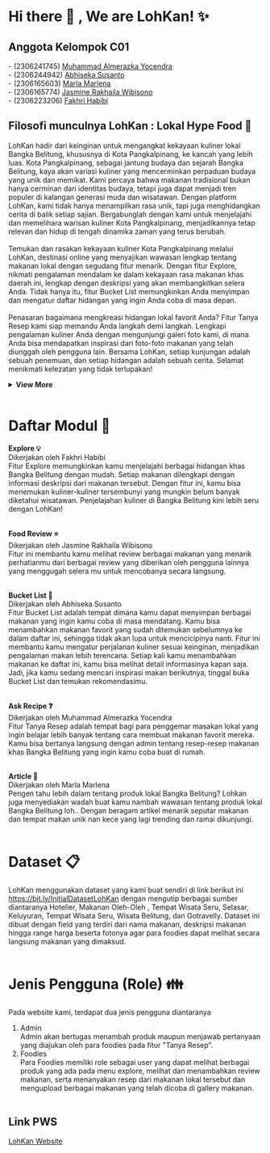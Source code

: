 # <strong>Hi there :wave: , We are LohKan! :sparkles: </strong>

## <summary><strong>Anggota Kelompok C01 </strong></summary>
<p>
- (2306241745)	<a href="https://github.com/almerazka" target="_blank">Muhammad Almerazka Yocendra</a> </br>
- (2306244942)	<a href="https://github.com/githubhiseka" target="_blank">Abhiseka Susanto</a> </br>
- (2306165603)	<a href="https://github.com/Bona3121" target="_blank">Marla Marlena</a> </br>
- (2306165774)	<a href="https://github.com/jasminerakhaila" target="_blank">Jasmine Rakhaila Wibisono</a> </br>
- (2306223206)	<a href="https://github.com/fakhrihabb" target="_blank">Fakhri Habibi </a> </br>
</p>

## <summary><strong>Filosofi munculnya LohKan : Lokal Hype Food :fork_and_knife: </strong></summary>
<p>
LohKan hadir dari keinginan untuk mengangkat kekayaan kuliner lokal Bangka Belitung, khususnya di Kota Pangkalpinang, ke kancah yang lebih luas. Kota Pangkalpinang, sebagai jantung budaya dan sejarah Bangka Belitung, kaya akan variasi kuliner yang mencerminkan perpaduan budaya yang unik dan memikat. Kami percaya bahwa makanan tradisional bukan hanya cerminan dari identitas budaya, tetapi juga dapat menjadi tren populer di kalangan generasi muda dan wisatawan. Dengan platform LohKan, kami tidak hanya menampilkan rasa unik, tapi juga menghidangkan cerita di balik setiap sajian. Bergabunglah dengan kami untuk menjelajahi dan memelihara warisan kuliner Kota Pangkalpinang, menjadikannya tetap relevan dan hidup di tengah dinamika zaman yang terus berubah.
</br>  </br>
Temukan dan rasakan kekayaan kuliner Kota Pangkalpinang melalui LohKan, destinasi online yang menyajikan wawasan lengkap tentang makanan lokal dengan segudang fitur menarik. Dengan fitur Explore, nikmati pengalaman mendalam ke dalam kekayaan rasa makanan khas daerah ini, lengkap dengan deskripsi yang akan membangkitkan selera Anda. Tidak hanya itu, fitur Bucket List memungkinkan Anda menyimpan dan mengatur daftar hidangan yang ingin Anda coba di masa depan.
</br>  </br>
Penasaran bagaimana mengkreasi hidangan lokal favorit Anda? Fitur Tanya Resep kami siap memandu Anda langkah demi langkah. Lengkapi pengalaman kuliner Anda dengan mengunjungi galeri foto kami, di mana Anda bisa mendapatkan inspirasi dari foto-foto makanan yang telah diunggah oleh pengguna lain. Bersama LohKan, setiap kunjungan adalah sebuah penemuan, dan setiap hidangan adalah sebuah cerita. Selamat menikmati kelezatan yang tidak terlupakan!
<details>
  <summary><strong>View More</strong></summary>
</p>
Manfaat Menggunakan LohKan untuk Penjelajahan Kuliner Anda </br>
1. Penemuan Kuliner Lokal yang Autentik 
Dengan LohKan, temukan keunikan kuliner Bangka Belitung yang mungkin belum pernah Anda dengar sebelumnya. Situs ini menawarkan informasi yang kaya untuk membantu Anda mengeksplorasi keanekaragaman kuliner lokal, membuka cakrawala Anda pada rasa autentik yang luar biasa.
</br></br>
2. Kesempatan Belajar Memasak Masakan Lokal 
Melalui fitur Tanya Resep, LohKan membuka kesempatan bagi Anda untuk bertanya dan belajar cara membuat hidangan khas Bangka Belitung langsung dari rumah Anda. Dapatkan akses ke resep-resep tradisional dan tingkatkan kemampuan kuliner Anda dengan membawa cita rasa lokal ke dapur Anda.
</br></br>
3. Dukungan untuk Promosi Kuliner Lokal 
LohKan tidak hanya sebagai platform informasi, tetapi juga sebagai sarana penting dalam melestarikan dan mempromosikan warisan kuliner Bangka Belitung. Situs ini mendukung pelaku usaha kuliner di daerah, memperkenalkan hidangan khas mereka ke audiens yang lebih luas, dan membantu mereka tumbuh dan berkembang.
</details>
</br>

# <summary><strong>Daftar Modul :closed_book: </strong></summary>
<strong>Explore :bulb: </strong> </br>
Dikerjakan oleh Fakhri Habibi </br>
Fitur Explore memungkinkan kamu menjelajahi berbagai hidangan khas Bangka Belitung dengan mudah. Setiap makanan dilengkapi dengan informasi deskripsi dari makanan tersebut. Dengan fitur ini, kamu bisa menemukan kuliner-kuliner tersembunyi yang mungkin belum banyak diketahui wisatawan. Penjelajahan kuliner di Bangka Belitung kini lebih seru dengan LohKan!
</br></br>

<strong>Food Review :star: </strong></br>
Dikerjakan oleh Jasmine Rakhaila Wibisono </br>
Fitur ini membantu kamu melihat review berbagai makanan yang menarik perhatianmu dari berbagai review yang diberikan oleh pengguna lainnya yang menggugah selera mu untuk mencobanya secara langsung. </br></br>

<strong>Bucket List :bookmark_tabs: </strong></br>
Dikerjakan oleh Abhiseka Susanto </br>
Fitur Bucket List adalah tempat dimana kamu dapat menyimpan berbagai makanan yang ingin kamu coba di masa mendatang. Kamu bisa menambahkan makanan favorit yang sudah ditemukan sebelumnya ke dalam daftar ini, sehingga tidak akan lupa untuk mencicipinya nanti. Fitur ini membantu kamu mengatur perjalanan kuliner sesuai keinginan, menjadikan pengalaman makan lebih terencana. Setiap kali kamu menambahkan makanan ke daftar ini, kamu bisa melihat detail informasinya kapan saja. Jadi, jika kamu sedang mencari inspirasi makan berikutnya, tinggal buka Bucket List dan temukan rekomendasimu. </br></br>

<strong>Ask Recipe :question: </strong></br> 
Dikerjakan oleh Muhammad Almerazka Yocendra </br>
Fitur Tanya Resep adalah tempat bagi para penggemar masakan lokal yang ingin belajar lebih banyak tentang cara membuat makanan favorit mereka. Kamu bisa bertanya langsung dengan admin tentang resep-resep makanan khas Bangka Belitung yang ingin kamu coba buat di rumah. </br></br>

<strong>Article 📰</strong> </br> 
Dikerjakan oleh Marla Marlena </br>
Pengen tahu lebih dalam tentang produk lokal Bangka Belitung? Lohkan juga menyediakan wadah buat kamu nambah wawasan tentang produk lokal Bangka Belitung loh.. Dengan beragam artikel menarik seputar makanan dan tempat makan unik nan kece yang lagi trending dan ramai dikunjungi.  </br></br>

# <summary><strong>Dataset :clipboard: </strong></summary>
LohKan menggunakan dataset yang kami buat sendiri di link berikut ini https://bit.ly/InitialDatasetLohKan dengan mengutip berbagai sumber diantaranya Hotelier, Makanan Oleh-Oleh , Tempat Wisata Seru, Selasar, Keluyuran, Tempat Wisata Seru, Wisata Belitung, dan Gotravelly. Dataset ini dibuat dengan field yang terdiri dari nama makanan, deskripsi makanan hingga range harga beserta fotonya agar para foodies dapat melihat secara langsung makanan yang dimaksud.</br></br>

# <summary><strong>Jenis Pengguna (Role) :family:</strong></summary>
Pada website kami, terdapat dua jenis pengguna diantaranya</br>
1. Admin</br>
Admin akan bertugas menambah produk maupun menjawab pertanyaan yang diajukan oleh para foodies pada fitur "Tanya Resep".</br>
2. Foodies</br>
Para Foodies memiliki role sebagai user yang dapat melihat berbagai produk yang ada pada menu explore, melihat dan menambahkan review makanan, serta menanyakan resep dari makanan lokal tersebut dan mengupload berbagai makanan yang telah dicoba di gallery makanan.</br></br>

## <summary><strong>Link PWS</strong></summary>
[LohKan Website](http://marla-marlena-lohkan.pbp.cs.ui.ac.id/)

